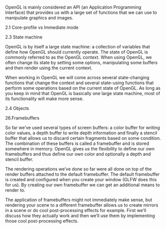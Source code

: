 ---
---

OpenGL is mainly
considered an API (an Application Programming Interface) that provides us with a large set of
functions that we can use to manipulate graphics and images.


2.1 Core-profile vs Immediate mode

2.3 State machine

OpenGL is by itself a large state machine: a collection of variables that define how OpenGL should
currently operate. The state of OpenGL is commonly referred to as the OpenGL context. When
using OpenGL, we often change its state by setting some options, manipulating some buffers and
then render using the current context.

When working in OpenGL we will come across several state-changing functions that change
the context and several state-using functions that perform some operations based on the current
state of OpenGL. As long as you keep in mind that OpenGL is basically one large state machine,
most of its functionality will make more sense.

2.4 Objects


26.Framebuffers

So far we’ve used several types of screen buffers: a color buffer for writing color values, a depth
buffer to write depth information and finally a stencil buffer that allows us to discard certain
fragments based on some condition. The combination of these buffers is called a framebuffer and is
stored somewhere in memory. OpenGL gives us the flexibility to define our own framebuffers and
thus define our own color and optionally a depth and stencil buffer.

The rendering operations we’ve done so far were all done on top of the render buffers attached
to the default framebuffer. The default framebuffer is created and configured when you create your
window (GLFW does this for us). By creating our own framebuffer we can get an additional means
to render to.

The application of framebuffers might not immediately make sense, but rendering your scene
to a different framebuffer allows us to create mirrors in a scene or do cool post-processing effects
for example. First we’ll discuss how they actually work and then we’ll use them by implementing
those cool post-processing effects.